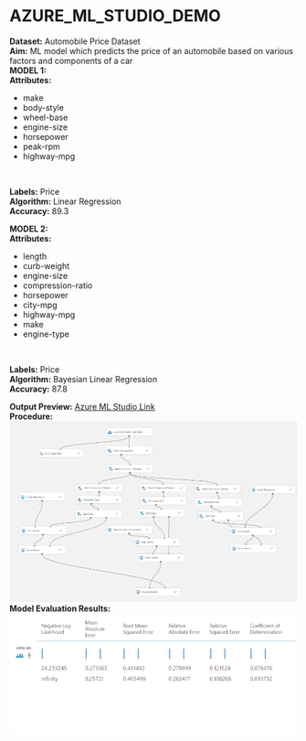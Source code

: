 # AZURE_ML_STUDIO_DEMO
**Dataset:** Automobile Price Dataset<br/>
**Aim:** ML model which predicts the price of an automobile based on various factors and components of a car<br/>
**MODEL 1:** <br/>
**Attributes:**
-	make 
-	body-style 
-	wheel-base 
-	engine-size
-	 horsepower 
-	peak-rpm 
-	highway-mpg 
<br/>

**Labels:** Price<br/>
**Algorithm:** Linear Regression<br/>
**Accuracy:** 89.3<br/>

**MODEL 2:** <br/>
**Attributes:**
- length
-	curb-weight 
-	engine-size 
-	compression-ratio 
-	horsepower 
-	city-mpg 
-	highway-mpg
-	make 
-	engine-type
<br/>

**Labels:** Price<br/>
**Algorithm:** Bayesian Linear Regression<br/>
**Accuracy:** 87.8<br/>




**Output Preview:**
[Azure ML Studio Link](https://gallery.azure.ai/Experiment/AUTOMOBILE-PRICE-SETTING)<br/>
**Procedure:**<br/>
![Procedure](https://github.com/manan990/AZURE_ML_STUDIO_DEMO/blob/main/images/MODEL.png "MODEL")<br/>
**Model Evaluation Results:**<br/>
![Procedure](https://github.com/manan990/AZURE_ML_STUDIO_DEMO/blob/main/images/OUTPUT.png "OUTPUT")<br/>
